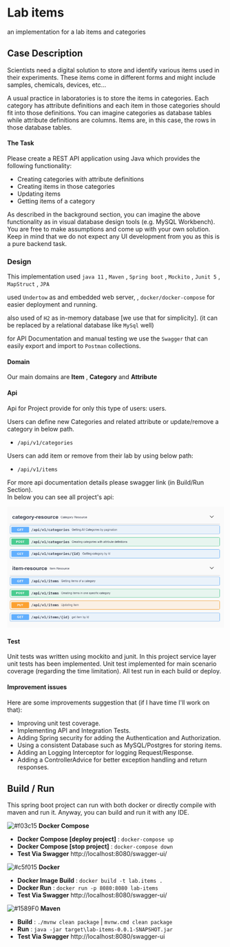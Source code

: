 # Lab items
 an implementation for a lab items and categories

## Case Description
Scientists need a digital solution to store and identify various items used in their experiments.
These items come in different forms and might include samples, chemicals, devices, etc...

A usual practice in laboratories is to store the items in categories. Each category has attribute
definitions and each item in those categories should fit into those definitions. You can imagine
categories as database tables while attribute definitions are columns. Items are, in this case, the
rows in those database tables.

#### The Task
Please create a REST API application using Java which provides the following functionality:

- Creating categories with attribute definitions
- Creating items in those categories
- Updating items
- Getting items of a category

As described in the background section, you can imagine the above functionality as in visual
database design tools (e.g. MySQL Workbench). You are free to make assumptions and come
up with your own solution. Keep in mind that we do not expect any UI development from you as
this is a pure backend task.   
        
### Design
This implementation used `java 11` , `Maven` , `Spring boot` , `Mockito` , `Junit 5` , `MapStruct` , `JPA`

used `Undertow` as and embedded web server,
, `docker/docker-compose` for easier deployment and running.

also used of `H2` as in-memory database [we use that for simplicity]. (it can be replaced by a relational database like `MySql` well)

for API Documentation and manual testing we use the `Swagger` that can easily export and import to `Postman` collections.  
#### Domain
Our main domains are **Item** , **Category** and **Attribute**

#### Api
Api for Project provide for only this type of users: users.

Users can define new Categories and related attribute or update/remove a category in below path.

- `/api/v1/categories`

Users can add item or remove from their lab by using below path:
 
- `/api/v1/items` 
 
For more api documentation details please swagger link (in Build/Run Section).  
In below you can see all project's api:

![API Document](api_doc.png?raw=true "API document") 
 
#### Test
Unit tests was written using mockito and junit.
In this project service layer unit tests has been implemented.
Unit test implemented for main scenario coverage (regarding the time limitation).
All test run in each build or deploy.
#### Improvement issues

Here are some improvements suggestion that 
(if I have time I'll work on that):

- Improving unit test coverage.
- Implementing API and Integration Tests.
- Adding Spring security for adding the Authentication and Authorization.
- Using a consistent Database such as MySQL/Postgres for storing items.
- Adding an Logging Interceptor for logging Request/Response.
- Adding a ControllerAdvice for better exception handling and return responses.

##  Build / Run
This spring boot project can run with both docker or directly compile with maven and run it.
Anyway, you can build and run it with any IDE.

![#f03c15](https://via.placeholder.com/15/f03c15/000000?text=+) **Docker Compose**
 * **Docker Compose [deploy project]** : ```docker-compose up```
 * **Docker Compose [stop project]** : ```docker-compose down```
 * **Test Via Swagger** http://localhost:8080/swagger-ui/
 
![#c5f015](https://via.placeholder.com/15/c5f015/000000?text=+) **Docker**
  * **Docker Image Build** : ```docker build -t lab.items .```
  * **Docker Run** : ```docker run -p 8080:8080 lab-items```
  * **Test Via Swagger** http://localhost:8080/swagger-ui/
 
![#1589F0](https://via.placeholder.com/15/1589F0/000000?text=+) **Maven**     
 * **Build** : ```./mvnw clean package``` | ```mvnw.cmd clean package```
 * **Run** : ```java -jar target\lab-items-0.0.1-SNAPSHOT.jar```
 * **Test Via Swagger** http://localhost:8080/swagger-ui